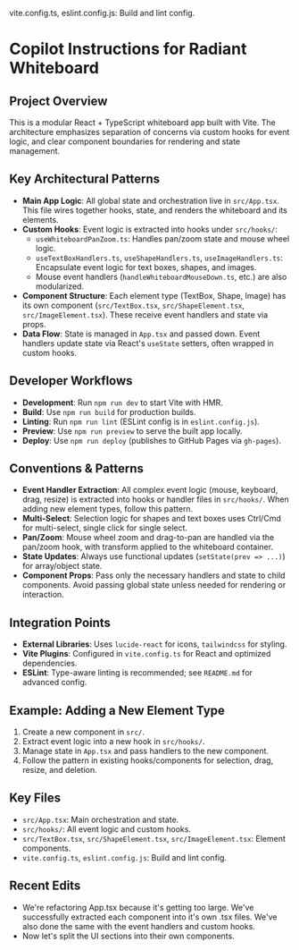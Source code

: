 vite.config.ts, eslint.config.js: Build and lint config.

# Copilot Instructions for Radiant Whiteboard

## Project Overview
This is a modular React + TypeScript whiteboard app built with Vite. The architecture emphasizes separation of concerns via custom hooks for event logic, and clear component boundaries for rendering and state management.

## Key Architectural Patterns
- **Main App Logic**: All global state and orchestration live in `src/App.tsx`. This file wires together hooks, state, and renders the whiteboard and its elements.
- **Custom Hooks**: Event logic is extracted into hooks under `src/hooks/`:
  - `useWhiteboardPanZoom.ts`: Handles pan/zoom state and mouse wheel logic.
  - `useTextBoxHandlers.ts`, `useShapeHandlers.ts`, `useImageHandlers.ts`: Encapsulate event logic for text boxes, shapes, and images.
  - Mouse event handlers (`handleWhiteboardMouseDown.ts`, etc.) are also modularized.
- **Component Structure**: Each element type (TextBox, Shape, Image) has its own component (`src/TextBox.tsx`, `src/ShapeElement.tsx`, `src/ImageElement.tsx`). These receive event handlers and state via props.
- **Data Flow**: State is managed in `App.tsx` and passed down. Event handlers update state via React's `useState` setters, often wrapped in custom hooks.

## Developer Workflows
- **Development**: Run `npm run dev` to start Vite with HMR.
- **Build**: Use `npm run build` for production builds.
- **Linting**: Run `npm run lint` (ESLint config is in `eslint.config.js`).
- **Preview**: Use `npm run preview` to serve the built app locally.
- **Deploy**: Use `npm run deploy` (publishes to GitHub Pages via `gh-pages`).

## Conventions & Patterns
- **Event Handler Extraction**: All complex event logic (mouse, keyboard, drag, resize) is extracted into hooks or handler files in `src/hooks/`. When adding new element types, follow this pattern.
- **Multi-Select**: Selection logic for shapes and text boxes uses Ctrl/Cmd for multi-select, single click for single select.
- **Pan/Zoom**: Mouse wheel zoom and drag-to-pan are handled via the pan/zoom hook, with transform applied to the whiteboard container.
- **State Updates**: Always use functional updates (`setState(prev => ...)`) for array/object state.
- **Component Props**: Pass only the necessary handlers and state to child components. Avoid passing global state unless needed for rendering or interaction.

## Integration Points
- **External Libraries**: Uses `lucide-react` for icons, `tailwindcss` for styling.
- **Vite Plugins**: Configured in `vite.config.ts` for React and optimized dependencies.
- **ESLint**: Type-aware linting is recommended; see `README.md` for advanced config.

## Example: Adding a New Element Type
1. Create a new component in `src/`.
2. Extract event logic into a new hook in `src/hooks/`.
3. Manage state in `App.tsx` and pass handlers to the new component.
4. Follow the pattern in existing hooks/components for selection, drag, resize, and deletion.

## Key Files
- `src/App.tsx`: Main orchestration and state.
- `src/hooks/`: All event logic and custom hooks.
- `src/TextBox.tsx`, `src/ShapeElement.tsx`, `src/ImageElement.tsx`: Element components.
- `vite.config.ts`, `eslint.config.js`: Build and lint config.

## Recent Edits
- We're refactoring App.tsx because it's getting too large. We've successfully extracted each component into it's own .tsx files. We've also done the same with the event handlers and custom hooks.
- Now let's split the UI sections into their own components.